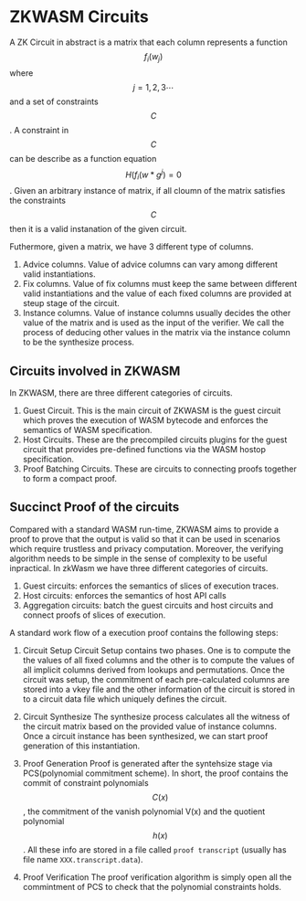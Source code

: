 # ZKWASM Circuits

A ZK Circuit in abstract is a matrix that each column represents a function $$f_i(w_j)$$ where $$j=1,2,3 \cdots$$ and a set of constraints $$C$$. A constraint in $$C$$ can be describe as a function equation $$H(f_i(w * g^j) = 0$$. Given an arbitrary instance of matrix, if all cloumn of the matrix satisfies the constraints $$C$$ then it is a valid instanation of the given circuit.

Futhermore, given a matrix, we have 3 different type of columns.

1. Advice columns. Value of advice columns can vary among different valid instantiations.
2. Fix columns. Value of fix columns must keep the same between different valid instantiations and the value of each fixed columns are provided at steup stage of the circuit.
3. Instance columns. Value of instance columns usually decides the other value of the matrix and is used as the input of the verifier. We call the process of deducing other values in the matrix via the instance column to be the synthesize process.

## Circuits involved in ZKWASM
In ZKWASM, there are three different categories of circuits.
1. Guest Circuit. This is the main circuit of ZKWASM is the guest circuit which proves the execution of WASM bytecode and enforces the semantics of WASM specification.
2. Host Circuits. These are the precompiled circuits plugins for the guest circuit that provides pre-defined functions via the WASM hostop specification.
3. Proof Batching Circuits. These are circuits to connecting proofs together to form a compact proof.


## Succinct Proof of the circuits
Compared with a standard WASM run-time, ZKWASM aims to provide a proof to prove that the output is valid so that it can be used in scenarios which require trustless and privacy computation. Moreover, the verifying algorithm needs to be simple in the sense of complexity to be useful inpractical. In zkWasm we have three different categories of circuits.

1. Guest circuits: enforces the semantics of slices of execution traces.
2. Host circuits: enforces the semantics of host API calls
3. Aggregation circuits: batch the guest circuits and host circuits and connect proofs of slices of execution.

A standard work flow of a execution proof contains the following steps:

1. Circuit Setup
Circuit Setup contains two phases. One is to compute the the values of all fixed columns and the other is to compute the values of all implicit columns derived from lookups and permutations. Once the circuit was setup, the commitment of each pre-calculated columns are stored into a vkey file and the other information of the circuit is stored in to a circuit data file which uniquely defines the circuit.

2. Circuit Synthesize
The synthesize process calculates all the witness of the circuit matrix based on the provided value of instance columns. Once a circuit instance has been synthesized, we can start proof generation of this instantiation.

3. Proof Generation
Proof is generated after the syntehsize stage via PCS(polynomial commitment scheme). In short, the proof contains the commit of constraint polynomials $$C(x)$$, the commitment of the vanish polynomial V(x) and the quotient polynomial $$h(x)$$. All these info are stored in a file called `proof transcript` (usually has file name `XXX.transcript.data`).

4. Proof Verification
The proof verification algorithm is simply open all the commintment of PCS to check that the polynomial constraints holds.
